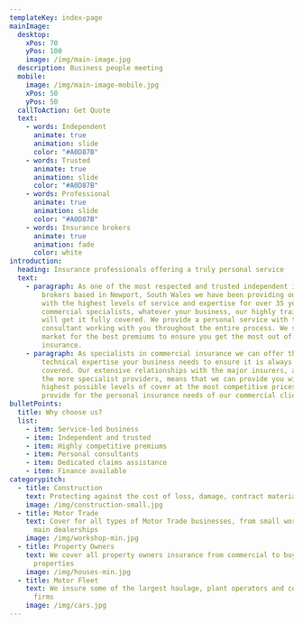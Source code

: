 ```yaml
---
templateKey: index-page
mainImage:
  desktop:
    xPos: 70
    yPos: 100
    image: /img/main-image.jpg
  description: Business people meeting
  mobile:
    image: /img/main-image-mobile.jpg
    xPos: 50
    yPos: 50
  callToAction: Get Quote
  text:
    - words: Independent
      animate: true
      animation: slide
      color: "#A0D87B"
    - words: Trusted
      animate: true
      animation: slide
      color: "#A0D87B"
    - words: Professional
      animate: true
      animation: slide
      color: "#A0D87B"
    - words: Insurance brokers
      animate: true
      animation: fade
      color: white
introduction:
  heading: Insurance professionals offering a truly personal service
  text:
    - paragraph: As one of the most respected and trusted independent insurance
        brokers based in Newport, South Wales we have been providing our clients
        with the highest levels of service and expertise for over 35 years. As
        commercial specialists, whatever your business, our highly trained team
        will get it fully covered. We provide a personal service with the same
        consultant working with you throughout the entire process. We search the
        market for the best premiums to ensure you get the most out of your
        insurance.
    - paragraph: As specialists in commercial insurance we can offer the care and
        technical expertise your business needs to ensure it is always fully
        covered. Our extensive relationships with the major insurers, as well as
        the more specialist providers, means that we can provide you with the
        highest possible levels of cover at the most competitive prices. We also
        provide for the personal insurance needs of our commercial clients.
bulletPoints:
  title: Why choose us?
  list:
    - item: Service-led business
    - item: Independent and trusted
    - item: Highly competitive premiums
    - item: Personal consultants
    - item: Dedicated claims assistance
    - item: Finance available
categorypitch:
  - title: Construction
    text: Protecting against the cost of loss, damage, contract materials and more
    image: /img/construction-small.jpg
  - title: Motor Trade
    text: Cover for all types of Motor Trade businesses, from small workshops up to
      main dealerships
    image: /img/workshop-min.jpg
  - title: Property Owners
    text: We cover all property owners insurance from commercial to buy-to-let
      properties
    image: /img/houses-min.jpg
  - title: Motor Fleet
    text: We insure some of the largest haulage, plant operators and coach & bus
      firms
    image: /img/cars.jpg
---
```

